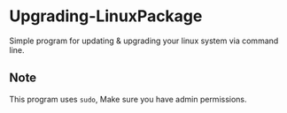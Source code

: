 # Upgrading-LinuxPackage
Simple program for updating & upgrading your linux system via command line.

## Note
This program uses `sudo`, Make sure you have admin permissions.
